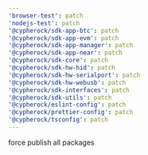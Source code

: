 ```yaml
---
'browser-test': patch
'nodejs-test': patch
'@cypherock/sdk-app-btc': patch
'@cypherock/sdk-app-evm': patch
'@cypherock/sdk-app-manager': patch
'@cypherock/sdk-app-near': patch
'@cypherock/sdk-core': patch
'@cypherock/sdk-hw-hid': patch
'@cypherock/sdk-hw-serialport': patch
'@cypherock/sdk-hw-webusb': patch
'@cypherock/sdk-interfaces': patch
'@cypherock/sdk-utils': patch
'@cypherock/eslint-config': patch
'@cypherock/prettier-config': patch
'@cypherock/tsconfig': patch
---
```


force publish all packages
